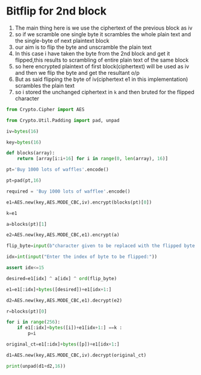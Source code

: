 # Bitflip for 2nd block 

1. The main thing here is we use the ciphertext of the previous block as iv 
2. so if we scramble one single byte it scrambles the whole plain text and the single-byte of next plaintext block
3. our aim is to flip the byte and unscramble the plain text 
4. In this case i have taken the byte from the 2nd block and get it flipped,this results to scrambling of entire plain text of the same block 
5. so here encrypted plaintext of first block(ciphertext) will be used as iv and then we flip the byte and get the resultant o/p
6. But as said flipping the byte of iv(ciphertext e1 in this implementation) scrambles the plain text
7. so i stored the unchanged ciphertext in `k` and then bruted for the flipped character 

```py
from Crypto.Cipher import AES

from Crypto.Util.Padding import pad, unpad

iv=bytes(16)

key=bytes(16)

def blocks(array):
    return [array[i:i+16] for i in range(0, len(array), 16)]

pt='Buy 1000 lots of waffles'.encode()

pt=pad(pt,16)

required = 'Buy 1000 lots of wafflee'.encode()

e1=AES.new(key,AES.MODE_CBC,iv).encrypt(blocks(pt)[0])

k=e1

a=blocks(pt)[1]

e2=AES.new(key,AES.MODE_CBC,e1).encrypt(a)

flip_byte=input(b"character given to be replaced with the flipped byte in the 2nd block"+bytes(unpad(a,16))+b":")

idx=int(input("Enter the index of byte to be flipped:"))

assert idx<=15

desired=e1[idx] ^ a[idx] ^ ord(flip_byte)

e1=e1[:idx]+bytes([desired])+e1[idx+1:]

d2=AES.new(key,AES.MODE_CBC,e1).decrypt(e2)

r=blocks(pt)[0]

for i in range(256):
	if e1[:idx]+bytes([i])+e1[idx+1:] ==k :
		p=i

original_ct=e1[:idx]+bytes([p])+e1[idx+1:]

d1=AES.new(key,AES.MODE_CBC,iv).decrypt(original_ct)

print(unpad(d1+d2,16))

```
